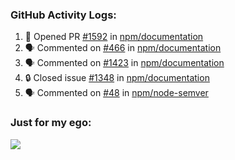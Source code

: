 

  <h3>GitHub Activity Logs:</h3>

  <!--START_SECTION:activity-->

1. 💪 Opened PR [#1592](https://github.com/npm/documentation/pull/1592) in [npm/documentation](https://github.com/npm/documentation)
2. 🗣 Commented on [#466](https://github.com/npm/documentation/issues/466#issuecomment-2899210075) in [npm/documentation](https://github.com/npm/documentation)
3. 🗣 Commented on [#1423](https://github.com/npm/documentation/issues/1423#issuecomment-2899200491) in [npm/documentation](https://github.com/npm/documentation)
4. 🔒 Closed issue [#1348](https://github.com/npm/documentation/issues/1348) in [npm/documentation](https://github.com/npm/documentation)
5. 🗣 Commented on [#48](https://github.com/npm/node-semver/issues/48#issuecomment-2890802978) in [npm/node-semver](https://github.com/npm/node-semver)
      <!--END_SECTION:activity-->




### Just for my ego:

![](https://komarev.com/ghpvc/?username=kenshanta&color=orange&style=for-the-badge)
